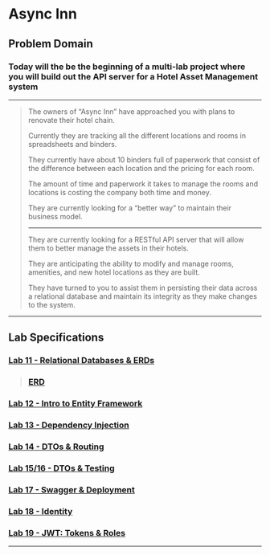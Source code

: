 # Async Inn

## Problem Domain

### Today will the be the beginning of a multi-lab project where you will build out the API server for a Hotel Asset Management system

---

> The owners of “Async Inn” have approached you with plans to renovate their hotel chain.
>
> Currently they are tracking all the different locations and rooms in spreadsheets and binders.
>
> They currently have about 10 binders full of paperwork that consist of the difference between each location and the pricing for each room.
>
> The amount of time and paperwork it takes to manage the rooms and locations is costing the company both time and money.
>
> They are currently looking for a “better way” to maintain their business model.
>
> ---
>
> They are currently looking for a RESTful API server that will allow them to better manage the assets in their hotels.
>
> They are anticipating the ability to modify and manage rooms, amenities, and new hotel locations as they are built.
>
> They have turned to you to assist them in persisting their data across a relational database and maintain its integrity as they make changes to the system.

---

## Lab Specifications

### [Lab 11 - Relational Databases & ERDs](/README/Lab11.md)

> ### [ERD](/README/ERD.md)

### [Lab 12 - Intro to Entity Framework](/README/Lab12.md)

### [Lab 13 - Dependency Injection](/README/Lab13.md)

### [Lab 14 - DTOs & Routing](/README/Lab14.md)

### [Lab 15/16 - DTOs & Testing](/README/Lab15-16.md)

### [Lab 17 - Swagger & Deployment](/README/Lab17.md)

### [Lab 18 - Identity](/README/Lab18.md)

### [Lab 19 - JWT: Tokens & Roles](/README/Lab19.md)

---
